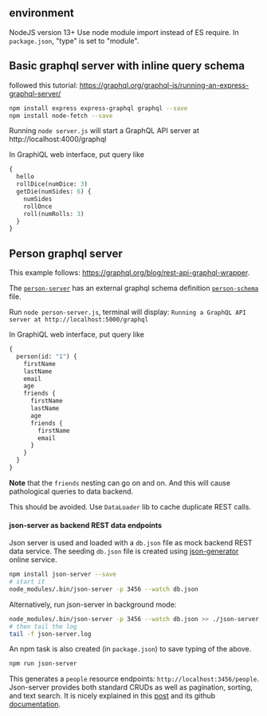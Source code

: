 

## environment

NodeJS version 13+
Use node module import instead of ES require.
In `package.json`, "type" is set to "module".


## Basic graphql server with inline query schema

followed this tutorial:
https://graphql.org/graphql-js/running-an-express-graphql-server/

```sh
npm install express express-graphql graphql --save
npm install node-fetch --save
```

Running `node server.js` will start a GraphQL API server at http://localhost:4000/graphql

In GraphiQL web interface, put query like 
```graphql
{
  hello
  rollDice(numDice: 3)
  getDie(numSides: 6) {
    numSides
    rollOnce
    roll(numRolls: 3)
  }
}
```


## Person graphql server

This example follows: https://graphql.org/blog/rest-api-graphql-wrapper.

The [`person-server`](./person-server.js) has an external graphql schema 
definition [`person-schema`](./person-schema.js) file.

Run `node person-server.js`, terminal will display:
`Running a GraphQL API server at http://localhost:5000/graphql`

In GraphiQL web interface, put query like
```graphql
{
  person(id: "1") {
    firstName
    lastName
    email
    age
    friends {
      firstName
      lastName
      age
      friends {
        firstName
        email
      }
    }
  }
}
```

**Note** that the `friends` nesting can go on and on.
And this will cause pathological queries to data backend.

This should be avoided. Use `DataLoader` lib to cache duplicate REST calls.


#### json-server as backend REST data endpoints

Json server is used and loaded with a `db.json` file as mock backend REST data service.
The seeding `db.json` file is created using [json-generator](https://www.json-generator.com/) online service.

```bash
npm install json-server --save
# start it
node_modules/.bin/json-server -p 3456 --watch db.json
```

Alternatively, run json-server in background mode:
```bash
node_modules/.bin/json-server -p 3456 --watch db.json >> ./json-server.log 2>&1 </dev/null &
# then tail the log
tail -f json-server.log
```

An npm task is also created (in `package.json`) to save typing of the above.
```bash
npm run json-server
```

This generates a `people` resource endpoints: `http://localhost:3456/people`.
Json-server provides both standard CRUDs as well as pagination, sorting, and text search. 
It is nicely explained in this [post](https://blog.eleven-labs.com/en/json-server/) 
and its github [documentation](https://github.com/typicode/json-server).




